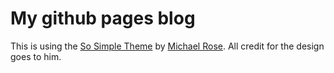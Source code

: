 # My github pages blog


This is using the [So Simple Theme](https://github.com/mmistakes/so-simple-theme) by [Michael Rose](https://mademistakes.com/). All credit for the design goes to him.
